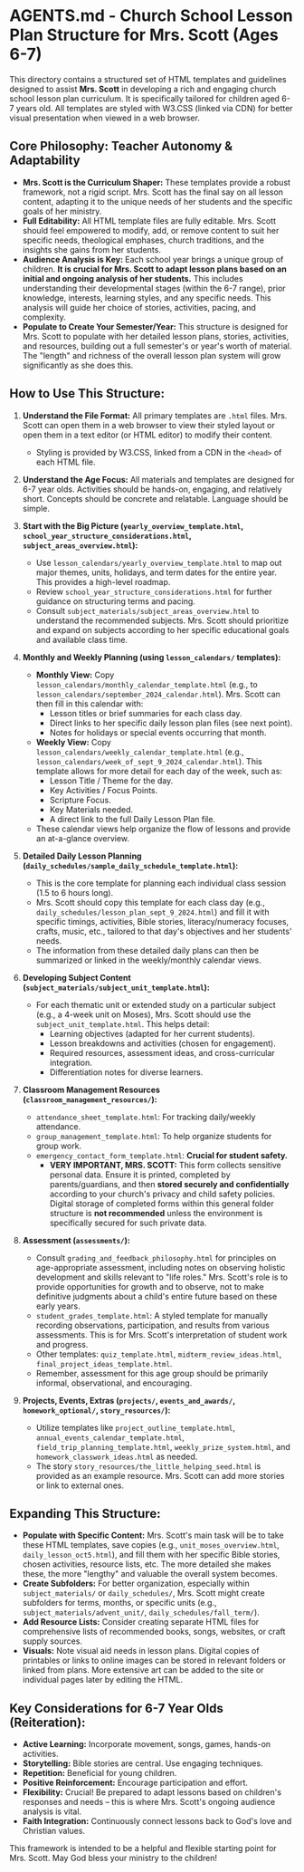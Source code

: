 # AGENTS.md - Church School Lesson Plan Structure for Mrs. Scott (Ages 6-7)

This directory contains a structured set of HTML templates and guidelines designed to assist **Mrs. Scott** in developing a rich and engaging church school lesson plan curriculum. It is specifically tailored for children aged 6-7 years old. All templates are styled with W3.CSS (linked via CDN) for better visual presentation when viewed in a web browser.

## Core Philosophy: Teacher Autonomy & Adaptability

*   **Mrs. Scott is the Curriculum Shaper:** These templates provide a robust framework, not a rigid script. Mrs. Scott has the final say on all lesson content, adapting it to the unique needs of her students and the specific goals of her ministry.
*   **Full Editability:** All HTML template files are fully editable. Mrs. Scott should feel empowered to modify, add, or remove content to suit her specific needs, theological emphases, church traditions, and the insights she gains from her students.
*   **Audience Analysis is Key:** Each school year brings a unique group of children. **It is crucial for Mrs. Scott to adapt lesson plans based on an initial and ongoing analysis of her students.** This includes understanding their developmental stages (within the 6-7 range), prior knowledge, interests, learning styles, and any specific needs. This analysis will guide her choice of stories, activities, pacing, and complexity.
*   **Populate to Create Your Semester/Year:** This structure is designed for Mrs. Scott to populate with her detailed lesson plans, stories, activities, and resources, building out a full semester's or year's worth of material. The "length" and richness of the overall lesson plan system will grow significantly as she does this.

## How to Use This Structure:

1.  **Understand the File Format:** All primary templates are `.html` files. Mrs. Scott can open them in a web browser to view their styled layout or open them in a text editor (or HTML editor) to modify their content.
    *   Styling is provided by W3.CSS, linked from a CDN in the `<head>` of each HTML file.

2.  **Understand the Age Focus:** All materials and templates are designed for 6-7 year olds. Activities should be hands-on, engaging, and relatively short. Concepts should be concrete and relatable. Language should be simple.

3.  **Start with the Big Picture (`yearly_overview_template.html`, `school_year_structure_considerations.html`, `subject_areas_overview.html`):**
    *   Use `lesson_calendars/yearly_overview_template.html` to map out major themes, units, holidays, and term dates for the entire year. This provides a high-level roadmap.
    *   Review `school_year_structure_considerations.html` for further guidance on structuring terms and pacing.
    *   Consult `subject_materials/subject_areas_overview.html` to understand the recommended subjects. Mrs. Scott should prioritize and expand on subjects according to her specific educational goals and available class time.

4.  **Monthly and Weekly Planning (using `lesson_calendars/` templates):**
    *   **Monthly View:** Copy `lesson_calendars/monthly_calendar_template.html` (e.g., to `lesson_calendars/september_2024_calendar.html`). Mrs. Scott can then fill in this calendar with:
        *   Lesson titles or brief summaries for each class day.
        *   Direct links to her specific daily lesson plan files (see next point).
        *   Notes for holidays or special events occurring that month.
    *   **Weekly View:** Copy `lesson_calendars/weekly_calendar_template.html` (e.g., `lesson_calendars/week_of_sept_9_2024_calendar.html`). This template allows for more detail for each day of the week, such as:
        *   Lesson Title / Theme for the day.
        *   Key Activities / Focus Points.
        *   Scripture Focus.
        *   Key Materials needed.
        *   A direct link to the full Daily Lesson Plan file.
    *   These calendar views help organize the flow of lessons and provide an at-a-glance overview.

5.  **Detailed Daily Lesson Planning (`daily_schedules/sample_daily_schedule_template.html`):**
    *   This is the core template for planning each individual class session (1.5 to 6 hours long).
    *   Mrs. Scott should copy this template for each class day (e.g., `daily_schedules/lesson_plan_sept_9_2024.html`) and fill it with specific timings, activities, Bible stories, literacy/numeracy focuses, crafts, music, etc., tailored to that day's objectives and her students' needs.
    *   The information from these detailed daily plans can then be summarized or linked in the weekly/monthly calendar views.

6.  **Developing Subject Content (`subject_materials/subject_unit_template.html`):**
    *   For each thematic unit or extended study on a particular subject (e.g., a 4-week unit on Moses), Mrs. Scott should use the `subject_unit_template.html`. This helps detail:
        *   Learning objectives (adapted for her current students).
        *   Lesson breakdowns and activities (chosen for engagement).
        *   Required resources, assessment ideas, and cross-curricular integration.
        *   Differentiation notes for diverse learners.

7.  **Classroom Management Resources (`classroom_management_resources/`):**
    *   `attendance_sheet_template.html`: For tracking daily/weekly attendance.
    *   `group_management_template.html`: To help organize students for group work.
    *   `emergency_contact_form_template.html`: **Crucial for student safety.**
        *   **VERY IMPORTANT, MRS. SCOTT:** This form collects sensitive personal data. Ensure it is printed, completed by parents/guardians, and then **stored securely and confidentially** according to your church's privacy and child safety policies. Digital storage of completed forms within this general folder structure is **not recommended** unless the environment is specifically secured for such private data.

8.  **Assessment (`assessments/`):**
    *   Consult `grading_and_feedback_philosophy.html` for principles on age-appropriate assessment, including notes on observing holistic development and skills relevant to "life roles." Mrs. Scott's role is to provide opportunities for growth and to observe, not to make definitive judgments about a child's entire future based on these early years.
    *   `student_grades_template.html`: A styled template for manually recording observations, participation, and results from various assessments. This is for Mrs. Scott's interpretation of student work and progress.
    *   Other templates: `quiz_template.html`, `midterm_review_ideas.html`, `final_project_ideas_template.html`.
    *   Remember, assessment for this age group should be primarily informal, observational, and encouraging.

9.  **Projects, Events, Extras (`projects/`, `events_and_awards/`, `homework_optional/`, `story_resources/`):**
    *   Utilize templates like `project_outline_template.html`, `annual_events_calendar_template.html`, `field_trip_planning_template.html`, `weekly_prize_system.html`, and `homework_classwork_ideas.html` as needed.
    *   The story `story_resources/the_little_helping_seed.html` is provided as an example resource. Mrs. Scott can add more stories or link to external ones.

## Expanding This Structure:

*   **Populate with Specific Content:** Mrs. Scott's main task will be to take these HTML templates, save copies (e.g., `unit_moses_overview.html`, `daily_lesson_oct5.html`), and fill them with her specific Bible stories, chosen activities, resource lists, etc. The more detailed she makes these, the more "lengthy" and valuable the overall system becomes.
*   **Create Subfolders:** For better organization, especially within `subject_materials/` or `daily_schedules/`, Mrs. Scott might create subfolders for terms, months, or specific units (e.g., `subject_materials/advent_unit/`, `daily_schedules/fall_term/`).
*   **Add Resource Lists:** Consider creating separate HTML files for comprehensive lists of recommended books, songs, websites, or craft supply sources.
*   **Visuals:** Note visual aid needs in lesson plans. Digital copies of printables or links to online images can be stored in relevant folders or linked from plans. More extensive art can be added to the site or individual pages later by editing the HTML.

## Key Considerations for 6-7 Year Olds (Reiteration):

*   **Active Learning:** Incorporate movement, songs, games, hands-on activities.
*   **Storytelling:** Bible stories are central. Use engaging techniques.
*   **Repetition:** Beneficial for young children.
*   **Positive Reinforcement:** Encourage participation and effort.
*   **Flexibility:** Crucial! Be prepared to adapt lessons based on children's responses and needs – this is where Mrs. Scott's ongoing audience analysis is vital.
*   **Faith Integration:** Continuously connect lessons back to God's love and Christian values.

This framework is intended to be a helpful and flexible starting point for Mrs. Scott. May God bless your ministry to the children!
